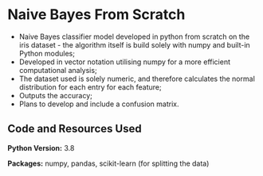 # Naive Bayes From Scratch
* Naive Bayes classifier model developed in python from scratch on the iris dataset - the algorithm itself is build solely with numpy and built-in Python modules;
* Developed in vector notation utilising numpy for a more efficient computational analysis;
* The dataset used is solely numeric, and therefore calculates the normal distribution for each entry for each feature;
* Outputs the accuracy;
* Plans to develop and include a confusion matrix.

## Code and Resources Used
**Python Version:** 3.8

**Packages:** numpy, pandas, scikit-learn (for splitting the data)
